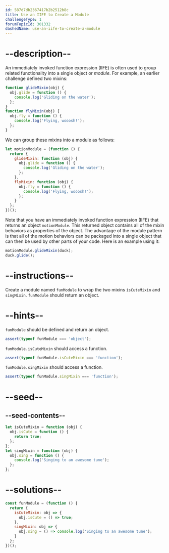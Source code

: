 ```yaml
---
id: 587d7db2367417b2b2512b8c
title: Use an IIFE to Create a Module
challengeType: 1
forumTopicId: 301332
dashedName: use-an-iife-to-create-a-module
---
```


# --description--

An immediately invoked function expression (IIFE) is often used to group related functionality into a single object or <dfn>module</dfn>. For example, an earlier challenge defined two mixins:

```js
function glideMixin(obj) {
  obj.glide = function () {
    console.log('Gliding on the water');
  };
}
function flyMixin(obj) {
  obj.fly = function () {
    console.log('Flying, wooosh!');
  };
}
```

We can group these mixins into a module as follows:

```js
let motionModule = (function () {
  return {
    glideMixin: function (obj) {
      obj.glide = function () {
        console.log('Gliding on the water');
      };
    },
    flyMixin: function (obj) {
      obj.fly = function () {
        console.log('Flying, wooosh!');
      };
    }
  };
})();
```

Note that you have an immediately invoked function expression (IIFE) that returns an object `motionModule`. This returned object contains all of the mixin behaviors as properties of the object. The advantage of the module pattern is that all of the motion behaviors can be packaged into a single object that can then be used by other parts of your code. Here is an example using it:

```js
motionModule.glideMixin(duck);
duck.glide();
```

# --instructions--

Create a module named `funModule` to wrap the two mixins `isCuteMixin` and `singMixin`. `funModule` should return an object.

# --hints--

`funModule` should be defined and return an object.

```js
assert(typeof funModule === 'object');
```

`funModule.isCuteMixin` should access a function.

```js
assert(typeof funModule.isCuteMixin === 'function');
```

`funModule.singMixin` should access a function.

```js
assert(typeof funModule.singMixin === 'function');
```

# --seed--

## --seed-contents--

```js
let isCuteMixin = function (obj) {
  obj.isCute = function () {
    return true;
  };
};
let singMixin = function (obj) {
  obj.sing = function () {
    console.log('Singing to an awesome tune');
  };
};
```

# --solutions--

```js
const funModule = (function () {
  return {
    isCuteMixin: obj => {
      obj.isCute = () => true;
    },
    singMixin: obj => {
      obj.sing = () => console.log('Singing to an awesome tune');
    }
  };
})();
```
